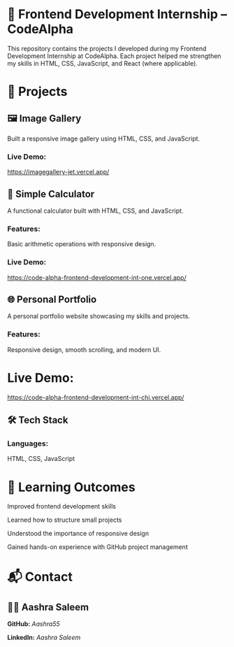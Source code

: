 # 🚀 Frontend Development Internship – CodeAlpha

This repository contains the projects I developed during my Frontend Development Internship at CodeAlpha. Each project helped me strengthen my skills in HTML, CSS, JavaScript, and React (where applicable).

# 📂 Projects

## 🖼️ Image Gallery

Built a responsive image gallery using HTML, CSS, and JavaScript.

### Live Demo:
https://imagegallery-jet.vercel.app/

## 🧮 Simple Calculator

A functional calculator built with HTML, CSS, and JavaScript.

### Features: 
Basic arithmetic operations with responsive design.

### Live Demo:
https://code-alpha-frontend-development-int-one.vercel.app/

## 🌐 Personal Portfolio

A personal portfolio website showcasing my skills and projects.

### Features: 
Responsive design, smooth scrolling, and modern UI.

# Live Demo:
https://code-alpha-frontend-development-int-chi.vercel.app/

## 🛠️ Tech Stack

### Languages: 
HTML, CSS, JavaScript

# 📖 Learning Outcomes

Improved frontend development skills

Learned how to structure small projects

Understood the importance of responsive design

Gained hands-on experience with GitHub project management

# 📬 Contact

## 👩‍💻 Aashra Saleem

**GitHub:** *Aashra55*

**LinkedIn:** *Aashra Saleem*

